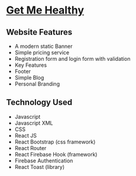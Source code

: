 # [Get Me Healthy](https://get-me-healthy.web.app/)

## Website Features

- A modern static Banner
- Simple pricing service
- Registration form and login form with validation
- Key Features
- Footer
- Simple Blog
- Personal Branding

## Technology Used

- Javascript
- Javascript XML
- CSS
- React JS
- React Bootstrap (css framework)
- React Router
- React Firebase Hook (framework)
- Firebase Authentication
- React Toast (library)
